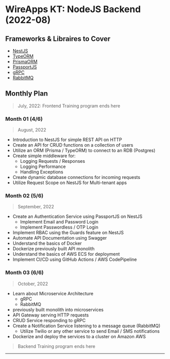 # WireApps KT: NodeJS Backend (2022-08)

## Frameworks & Libraires to Cover

- [NestJS](https://nestjs.com/)
- [TypeORM](https://typeorm.io/)
- [PrismaORM](https://www.prisma.io/)
- [PassportJS](https://www.passportjs.org/)
- [gRPC](https://grpc.io/)
- [RabbitMQ](https://www.rabbitmq.com/)

## Monthly Plan

> July, 2022: Frontend Training program ends here

### Month 01 (4/6)

> August, 2022

- Introduction to NestJS for simple REST API on HTTP
- Create an API for CRUD functions on a collection of users
- Utilize an ORM (Prisma / TypeORM) to connect to an RDB (Postgres)
- Create simple middleware for:
  - Logging Requests / Responses
  - Logging Performance
  - Handling Exceptions
- Create dynamic database connections for incoming requests
- Utilize Request Scope on NestJS for Multi-tenant apps

### Month 02 (5/6)

> September, 2022

- Create an Authentication Service using PassportJS on NestJS
  - Implement Email and Password Login
  - Implement Passwordless / OTP Login
- Implement RBAC using the Guards feature on NestJS
- Automate API Documentation using Swagger
- Understand the basics of Docker
- Dockerize previously built API monolith
- Understand the basics of AWS ECS for deployment
- Implement CI/CD using GitHub Actions / AWS CodePipeline

### Month 03 (6/6)

> October, 2022

- Learn about Microservice Architecture
  - gRPC
  - RabbitMQ
- previously built monolith into microservices
- API Gateway serving HTTP requests
- CRUD Service responding to gRPC
- Create a Notification Service listening to a message queue (RabbitMQ)
  - Utilize Twilio or any other service to send Email / SMS notifications
- Dockerize and deploy the services to a cluster on Amazon AWS

> Backend Training program ends here

---
